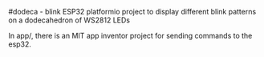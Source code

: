 #dodeca - blink
ESP32 platformio project to display different blink patterns on a dodecahedron of WS2812 LEDs

In app/, there is an MIT app inventor project for sending commands to the esp32.